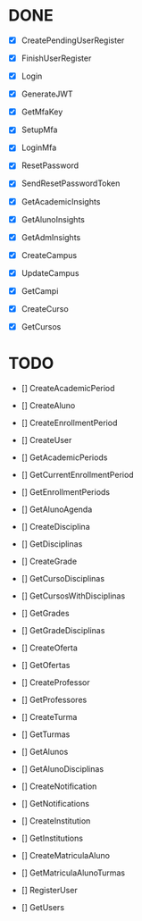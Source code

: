 # DONE

- [X] CreatePendingUserRegister
- [X] FinishUserRegister

- [X] Login
- [X] GenerateJWT
- [X] GetMfaKey
- [X] SetupMfa
- [X] LoginMfa
- [X] ResetPassword
- [X] SendResetPasswordToken

- [X] GetAcademicInsights
- [X] GetAlunoInsights
- [X] GetAdmInsights

- [X] CreateCampus
- [X] UpdateCampus
- [X] GetCampi

- [X] CreateCurso
- [X] GetCursos


# TODO

- [] CreateAcademicPeriod
- [] CreateAluno
- [] CreateEnrollmentPeriod
- [] CreateUser
- [] GetAcademicPeriods
- [] GetCurrentEnrollmentPeriod
- [] GetEnrollmentPeriods
- [] GetAlunoAgenda

- [] CreateDisciplina
- [] GetDisciplinas
- [] CreateGrade
- [] GetCursoDisciplinas
- [] GetCursosWithDisciplinas
- [] GetGrades
- [] GetGradeDisciplinas
- [] CreateOferta
- [] GetOfertas
- [] CreateProfessor
- [] GetProfessores
- [] CreateTurma
- [] GetTurmas
- [] GetAlunos
- [] GetAlunoDisciplinas
- [] CreateNotification
- [] GetNotifications
- [] CreateInstitution
- [] GetInstitutions
- [] CreateMatriculaAluno
- [] GetMatriculaAlunoTurmas
- [] RegisterUser
- [] GetUsers
